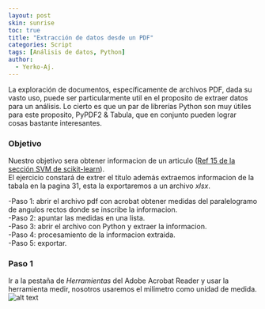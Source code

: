 ```yaml
---
layout: post
skin: sunrise
toc: true
title: "Extracción de datos desde un PDF"
categories: Script
tags: [Análisis de datos, Python]
author:
  - Yerko-Aj.
---
```


La exploración de documentos, específicamente de archivos PDF, dada su vasto uso, puede ser particularmente util en el proposito de extraer datos para un análisis. Lo cierto es que un par de librerías Python son muy útiles para este proposito, PyPDF2 & Tabula, que en conjunto pueden lograr cosas bastante interesantes.

### Objetivo
Nuestro objetivo sera obtener informacion de un articulo ([Ref 15 de la sección SVM de scikit-learn](https://scikit-learn.org/stable/modules/svm.html#mathematical-formulation)). <br>
El ejercicio constará de extrer el titulo además extraemos informacion de la tabala en la pagina 31, esta la exportaremos a un archivo *xlsx*. <br>

-Paso 1: abrir el archivo pdf con acrobat obtener medidas del paralelogramo de angulos rectos donde se inscribe la informacion. <br>
-Paso 2: apuntar las medidas en una lista. <br>
-Paso 3: abrir el archivo con Python y extraer la informacion. <br>
-Paso 4: procesamiento de la informacion extraida. <br>
-Paso 5: exportar.

### Paso 1
Ir a la pestaña de *Herramientas* del Adobe Acrobat Reader y usar la herramienta medir, nosotros usaremos el milimetro como unidad de medida.
![alt text](Titulo_SVM_ref15.png)
